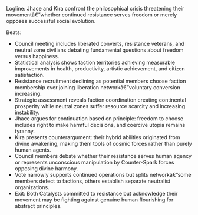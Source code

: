 ﻿---
series: 2
novella: 3
file: S2N3_CH04
type: chapter
pov: Dual (Jhace/Kira)
setting: Liberation network council - strategic crisis
word_target_min: 1201
word_target_max: 2299
status: outline
---
Logline: Jhace and Kira confront the philosophical crisis threatening their movementâ€”whether continued resistance serves freedom or merely opposes successful social evolution.

Beats:
- Council meeting includes liberated converts, resistance veterans, and neutral zone civilians debating fundamental questions about freedom versus happiness.
- Statistical analysis shows faction territories achieving measurable improvements in health, productivity, artistic achievement, and citizen satisfaction.
- Resistance recruitment declining as potential members choose faction membership over joining liberation networkâ€”voluntary conversion increasing.
- Strategic assessment reveals faction coordination creating continental prosperity while neutral zones suffer resource scarcity and increasing instability.
- Jhace argues for continuation based on principle: freedom to choose includes right to make harmful decisions, and coercive utopia remains tyranny.
- Kira presents counterargument: their hybrid abilities originated from divine awakening, making them tools of cosmic forces rather than purely human agents.
- Council members debate whether their resistance serves human agency or represents unconscious manipulation by Counter-Spark forces opposing divine harmony.
- Vote narrowly supports continued operations but splits networkâ€”some members defect to factions, others establish separate neutralist organizations.
- Exit: Both Catalysts committed to resistance but acknowledge their movement may be fighting against genuine human flourishing for abstract principles.